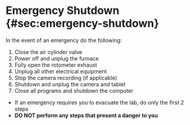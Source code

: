 # Emergency Shutdown {#sec:emergency-shutdown}

In the event of an emergency do the following:

1. Close the air cylinder valve
1. Power off and unplug the furnace
1. Fully open the rotometer exhaust
1. Unplug all other electrical equipment
1. Stop the camera recording (if applicable)
1. Shutdown and unplug the camera and tablet
1. Close all programs and shutdown the computer

- If an emergency requires you to evacuate the lab, do only the first 2 steps
- **DO NOT perform any steps that present a danger to you**

